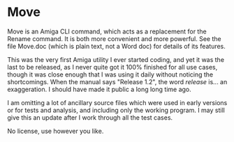 # Move

Move is an Amiga CLI command, which acts as a replacement for the Rename command.  It is both more convenient and more powerful.  See the file Move.doc (which is plain text, not a Word doc) for details of its features.

This was the very first Amiga utility I ever started coding, and yet it was the last to be released, as I never quite got it 100% finished for all use cases, though it was close enough that I was using it daily without noticing the shortcomings.  When the manual says "Release 1.2", the word *release* is... an exaggeration.  I should have made it public a long long time ago.

I am omitting a lot of ancillary source files which were used in early versions or for tests and analysis, and including only the working program.  I may still give this an update after I work through all the test cases.

No license, use however you like.
